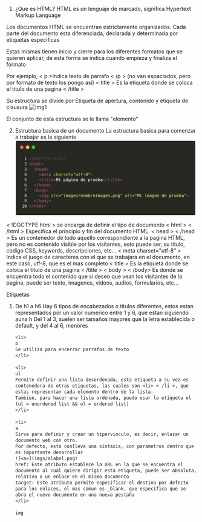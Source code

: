 1. ¿Que es HTML?
HTML es un lenguaje de marcado, significa Hypertext Markup Language

Los documentos HTML se encuentran estrictamente organizados. Cada parte del documento esta diferenciada, declarada y determinada por etiquetas especificas

Estas mismas tienen inicio y cierre para los diferentes formatos que se quieren aplicar, de esta forma se indica cuando empieza y finaliza el formato

Por ejemplo, < p >Indica texto de parrafo < /p > (no van espaciados, pero por formato de texto los pongo así)
< title > Es la etiqueta donde se coloca el titulo de una pagina < /title >

Su estructura se divide por Etiqueta de apertura, contenido y etiqueta de clausura
![Img1](imgs/img1.png.png)

El conjunto de esta estructura se le llama "elemento"

2. Estructura basica de un documento
La estructura basica para comenzar a trabajar es la siguiente
![Estructura de HTML](imgs/structure.png)

< !DOCTYPE html > se encarga de definir el tipo de documento
< html > < /html > Especifica el principio y fin del documento HTML.
< head > < /head > Es un contenedor de todo aquello correspondiente a la pagina HTML, pero no es contenido visible por los visitantes, esto puede ser, su titulo, codigo CSS, keywords, descripciones, etc...
< meta charset="utf-8" > Indica el juego de caracteres con el que se trabajara en el documento, en este caso, utf-8, que es el mas completo
< title > Es la etiqueta donde se coloca el titulo de una pagina < /title >
< body > < /body> Es donde se encuentra todo el contenido que si deseo que vean los visitantes de la pagina, puede ser texto, imagenes, videos, audios, formularios, etc...

Etiquetas
<ol>
    <li>
    De h1 a h6
    Hay 6 tipos de encabezados o titulos diferentes, estos estan representados por un valor numerico entre 1 y 6, que estan siguiendo auna h
    Del 1 al 3, suelen ser tamaños mayores que la letra establecida o default, y del 4 al 6, menores
    </li>

    <li>
    p
    Se utiliza para encerrar parrafos de texto
    </li>

    <li>
    ul
    Permite definir una lista desordenada, esta etiqueta a su vez es contenedora de otras etiquetas, las cuales son <li> < /li >, que estas representan cada elemento dentro de la lista.
    Tambien, para hacer una lista ordenada, puedo usar la etiqueta ol (ul = unordered list && ol = ordered list)
    </li>

    <li>
    a
    Sirve para definir y crear un hipervinculo, es decir, enlazar un documento web con otro.
    Por defecto, esta conlleva una sintaxis, con parametros dentro que es importante desarrollar
    ![<a>](imgs/alabel.png)
    href: Este atributo establece la URL en la que se encuentra el documento al cual quiere dirigir esta etiqueta, puede ser absoluta, relativa o un enlace en el mismo documento
    target: Este atributo permite especificar el destino por defecto para los enlaces, el mas comun es _blank, que especifica que se abra el nuevo documento en una nueva pestaña
    </li>

    img
</ol>